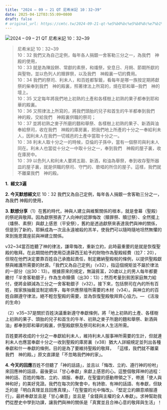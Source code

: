 ```yaml
---
title: "2024 – 09 – 21 QT 尼希米記 10：32~39"
date: 2025-04-12T03:55:09+0800
draft: false
# original_url: https://cmtc.tw/2024-09-21-qt-%e5%b0%bc%e5%b8%8c%e7%b1%b3%e8%a8%98-10%ef%bc%9a3239
---
```


![2024 – 09 – 21 QT 尼希米記 10：32\~39](/images/qt.jpg  "2024 – 09 – 21 QT 尼希米記 10：32\~39")

> 尼希米記 10：32\~39  
> 10：32 我們又為自己定例，每年各人捐銀一舍客勒三分之一，為我們　神殿的使用，  
> 10：33 就是為陳設餅、常獻的素祭，和燔祭，安息日、月朔、節期所獻的與聖物，並以色列人的贖罪祭，以及我們　神殿裏一切的費用。  
> 10：34 我們的祭司、利未人，和百姓都掣籤，看每年是哪一族按定期將獻祭的柴奉到我們　神的殿裏，照著律法上所寫的，燒在耶和華─我們　神的壇上。  
> 10：35 又定每年將我們地上初熟的土產和各樣樹上初熟的果子都奉到耶和華的殿裏。  
> 10：36 又照律法上所寫的，將我們頭胎的兒子和首生的牛羊都奉到我們　神的殿，交給我們　神殿裏供職的祭司；  
> 10：37 並將初熟之麥子所磨的麵和舉祭、各樣樹上初熟的果子、新酒與油奉給祭司，收在我們　神殿的庫房裏，把我們地上所產的十分之一奉給利未人，因利未人在我們一切城邑的土產中當取十分之一。  
> 10：38 利未人取十分之一的時候，亞倫的子孫中，當有一個祭司與利未人同在。利未人也當從十分之一中取十分之一，奉到我們　神殿的屋子裏，收在庫房中。  
> 10：39 以色列人和利未人要將五穀、新酒，和油為舉祭，奉到收存聖所器皿的屋子裏，就是供職的祭司、守門的、歌唱的所住的屋子。這樣，我們就不離棄我們　神的殿。

**1.  經文3遍**

**2. 今天默想經文**尼 10：32 我們又為自己定例，每年各人捐銀一舍客勒三分之一，為我們 神殿的使用，

**3. 默想分享**（1）在舊約時代，神與人建立與維繫關係的根本，就是會幕（聖殿）的祭祀與敬拜。因為獻祭預表了人向神的認罪悔改（贖罪祭、贖愆祭）、全然擺上（燔祭、素祭）與獻上感恩（平安祭），舊約是透過獻祭來表達我們與神的關係，但是到了新約，耶穌成為一次且永遠被殺的羔羊，使我們可以隨時隨地坦然無懼的來到施恩寶座前與神建立關係。

v32\~34當百姓聽了神的律法，謙卑悔改，重新立約，此時最重要的是就是恢復聖殿的敬拜。在此期間他們使用亞達薛西王給予的財物作為聖殿經費（拉7：20），但現在他們決定要靠百姓自己承擔起責任，制定繳納聖殿稅的條例，以提供聖殿獻祭與維護所需要的財源。「我們又為自己定例」（v32），指這個規矩並不屬於律法的一部分（出30：13）。根據原來的規定，無論貧富，20歲以上的男人每年都要繳付「半舍客勒銀子」作為生命贖價（出30：13）；然而考量到貧困家庭無力給付，便將金額減為三分之一舍客勒銀子（v32）。接下來，包括祭司在內的所有百姓，按家族抽籤並制定順序，每年供應祭壇所需要的木材（v34）。與神立約的百姓自願遵守律法，絕不輕忽聖殿的需要，並為恢復聖殿敬拜齊心協力。— 《活潑的生命》

（2）v35\~37是關於百姓決議重新遵守奉獻條例，將「地上初熟的土產、各樣樹上初熟的果子、頭胎的兒子和首生的牛羊、初熟之麥子所磨的麵和舉祭、新酒與油」都奉到耶和華的殿裏，供聖殿獻祭及祭司和利未人生活所需。

百姓要將收成的十分之一奉獻給利未人，維持利未人服事神所需要的生計，但就連利未人也應當奉獻十分之一收到聖殿的庫房裏（v38）猶大人詳細規定並列出各種奉獻和什一奉獻的條例，目的是為了要維持聖殿的敬拜， 「這樣，我們就不離棄我們　神的殿。」原文直譯是「不忽略我們神的家」。

**4. 今天的回應**百姓不但聽了「神的話語」，並且以「悔改、立約、遵行神的吩咐」來回應神的話語，最後更以「甘心奉獻」來獻上感恩的心。這整個敬拜神的過程：神的話、百姓的悔改、立約、順服、奉獻，在聖靈的感動帶領之下，帶進「使人與神和好」的美好見證。我們在每次的聚會中，有詩歌、有神的話語、有奉獻，但缺乏的是「明白真理並且回應真理」、「在聖靈的光中悔改」、「堅定立約願意順服遵行」，最終奉獻並且是「甘心樂意」並且是「金錢與主權的全人奉獻」。求神幫助我們從歷史中學到功課，讓我們與神的關係是「真實並且合神心意的敬拜與生活」！